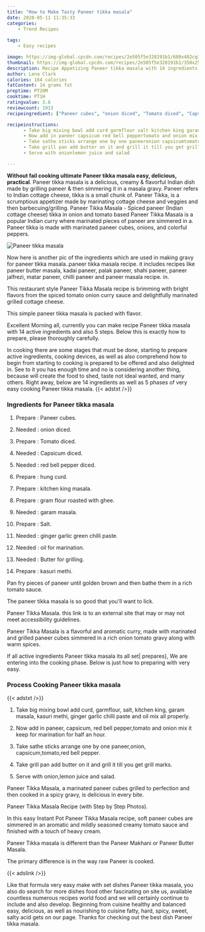 ```yaml
---
title: "How to Make Tasty Paneer tikka masala"
date: 2020-05-11 11:35:33
categories:
    - Trend Recipes
    
tags:
    - Easy recipes

image: https://img-global.cpcdn.com/recipes/2e505f5e328191b1/680x482cq70/paneer-tikka-masala-recipe-main-photo.jpg
thumbnail: https://img-global.cpcdn.com/recipes/2e505f5e328191b1/350x250cq70/paneer-tikka-masala-recipe-main-photo.jpg
description: Recipe Appetizing Paneer tikka masala with 14 ingredients and 5 stages of easy cooking.
author: Lena Clark
calories: 164 calories
fatContent: 14 grams fat
preptime: PT20M
cooktime: PT1H
ratingvalue: 3.6
reviewcount: 1913
recipeingredient: ["Paneer cubes", "onion diced", "Tomato diced", "Capsicum diced", "red bell pepper diced", "hung curd", "kitchen king masala", "gram flour roasted with ghee", "garam masala", "Salt", "ginger garlic green chilli paste", "oil for marination", "Butter for grilling", "kasuri methi"]

recipeinstructions: 
      - Take big mixing bowl add curd garmflour salt kitchen king garam masala kasuri methi ginger garlic chilli paste and oil mix all properly 
      - Now add in paneer capsicum red bell peppertomato and onion mix it keep for marination for half an hour 
      - Take sathe sticks arrange one by one paneeronion capsicumtomatored bell pepper 
      - Take grill pan add butter on it and grill it till you get grill marks 
      - Serve with onionlemon juice and salad

---
```




**Without fail cooking ultimate Paneer tikka masala easy, delicious, practical**. Paneer tikka masala is a delicious, creamy &amp; flavorful Indian dish made by grilling paneer &amp; then simmering it in a masala gravy. Paneer refers to Indian cottage cheese, tikka is a small chunk of. Paneer Tikka, is a scrumptious appetizer made by marinating cottage cheese and veggies and then barbecuing/grilling. Paneer Tikka Masala - Spiced paneer (Indian cottage cheese) tikka in onion and tomato based Paneer Tikka Masala is a popular Indian curry where marinated pieces of paneer are simmered in a. Paneer tikka is made with marinated paneer cubes, onions, and colorful peppers.


![Paneer tikka masala](https://img-global.cpcdn.com/recipes/2e505f5e328191b1/680x482cq70/paneer-tikka-masala-recipe-main-photo.jpg "Paneer tikka masala")



Now here is another pic of the ingredients which are used in making gravy for paneer tikka masala..paneer tikka masala recipe. it includes recipes like paneer butter masala, kadai paneer, palak paneer, shahi paneer, paneer jalfrezi, matar paneer, chilli paneer and paneer masala recipe. in.

This restaurant style Paneer Tikka Masala recipe is brimming with bright flavors from the spiced tomato onion curry sauce and delightfully marinated grilled cottage cheese.

This simple paneer tikka masala is packed with flavor.


Excellent Morning all, currently you can make recipe Paneer tikka masala with 14 active ingredients and also 5 steps. Below this is exactly how to prepare, please thoroughly carefully.

In cooking there are some stages that must be done, starting to prepare active ingredients, cooking devices, as well as also comprehend how to begin from starting to cooking is prepared to be offered and also delighted in. See to it you has enough time and no is considering another thing, because will create the food to shed, taste not ideal wanted, and many others. Right away, below are 14 ingredients as well as 5 phases of very easy cooking Paneer tikka masala.
{{< adstxt />}}

### Ingredients for Paneer tikka masala


1. Prepare  : Paneer cubes.

1. Needed  : onion diced.

1. Prepare  : Tomato diced.

1. Needed  : Capsicum diced.

1. Needed  : red bell pepper diced.

1. Prepare  : hung curd.

1. Prepare  : kitchen king masala.

1. Prepare  : gram flour roasted with ghee.

1. Needed  : garam masala.

1. Prepare  : Salt.

1. Needed  : ginger garlic green chilli paste.

1. Needed  : oil for marination.

1. Needed  : Butter for grilling.

1. Prepare  : kasuri methi.


Pan fry pieces of paneer until golden brown and then bathe them in a rich tomato sauce.

The paneer tikka masala is so good that you&#39;ll want to lick.

Paneer Tikka Masala. this link is to an external site that may or may not meet accessibility guidelines.

Paneer Tikka Masala is a flavorful and aromatic curry, made with marinated and grilled paneer cubes simmered in a rich onion tomato gravy along with warm spices.


If all active ingredients Paneer tikka masala its all set| prepares}, We are entering into the cooking phase. Below is just how to preparing with very easy.

### Process Cooking Paneer tikka masala

{{< adstxt />}}


1. Take big mixing bowl add curd, garmflour, salt, kitchen king, garam masala, kasuri methi, ginger garlic chilli paste and oil mix all properly.



1. Now add in paneer, capsicum, red bell pepper,tomato and onion mix it keep for marination for half an hour.



1. Take sathe sticks arrange one by one paneer,onion, capsicum,tomato,red bell pepper.



1. Take grill pan add butter on it and grill it till you get grill marks.



1. Serve with onion,lemon juice and salad.




Paneer Tikka Masala, a marinated paneer cubes grilled to perfection and then cooked in a spicy gravy, is delicious in every bite.

Paneer Tikka Masala Recipe (with Step by Step Photos).

In this easy Instant Pot Paneer Tikka Masala recipe, soft paneer cubes are simmered in an aromatic and mildly seasoned creamy tomato sauce and finished with a touch of heavy cream.

Paneer Tikka masala is different than the Paneer Makhani or Paneer Butter Masala.

The primary difference is in the way raw Paneer is cooked.


{{< adslink />}}

Like that formula very easy make with set dishes Paneer tikka masala, you also do search for more dishes food other fascinating on site us, available countless numerous recipes world food and we will certainly continue to include and also develop. Beginning from cuisine healthy and balanced easy, delicious, as well as nourishing to cuisine fatty, hard, spicy, sweet, salty acid gets on our page. Thanks for checking out the best dish Paneer tikka masala.
